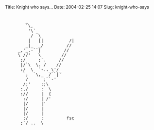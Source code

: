 Title: Knight who says...
Date: 2004-02-25 14:07
Slug: knight-who-says

<pre>
                            
        _                   
        `\,
         '\`_               
          /  \              
         |   [|          /| 
        _|_  _/         //  
     _,'_.-``|         //   
     \ //'   \        //    
      ;/     ;`.     //     
      |/`\  \. /    //      
      :/  \  `-.._\'/_      
       `;  `\,_  /``]'      
        /      ;``-'        
       /;'    ;;\           
      :,/     :  \          
      ://     |  {          
       :/     | /'          
       |/     |'            
       |/     |             
       |/     |             
       ;/     ;         fsc 
      ;`/_..__\             
</pre>


